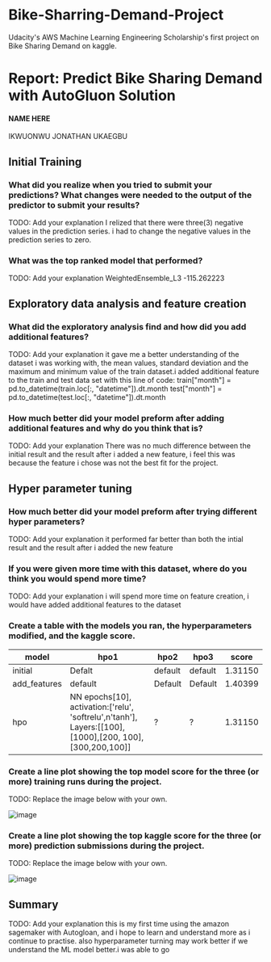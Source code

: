 # Bike-Sharring-Demand-Project
Udacity's AWS Machine Learning Engineering Scholarship's first project on Bike Sharing Demand on kaggle.

# Report: Predict Bike Sharing Demand with AutoGluon Solution
#### NAME HERE
IKWUONWU JONATHAN UKAEGBU
## Initial Training
### What did you realize when you tried to submit your predictions? What changes were needed to the output of the predictor to submit your results? 
TODO: Add your explanation
I relized that there were three(3) negative values in the prediction series. i had to change the negative values in the prediction series to zero.
### What was the top ranked model that performed?
TODO: Add your explanation
WeightedEnsemble_L3 -115.262223 
## Exploratory data analysis and feature creation
### What did the exploratory analysis find and how did you add additional features?
TODO: Add your explanation
it gave me a better understanding of the dataset i was working with, the mean values, standard deviation and the maximum and minimum value of the train dataset.i added additional feature to the train and test data set with this line of code:
train["month"] = pd.to_datetime(train.loc[:, "datetime"]).dt.month
test["month"] = pd.to_datetime(test.loc[:, "datetime"]).dt.month

### How much better did your model preform after adding additional features and why do you think that is?
TODO: Add your explanation
There was no much difference between the initial result and the result after i added a new feature, i feel this was because the feature i chose was not the best fit for the project.
## Hyper parameter tuning
### How much better did your model preform after trying different hyper parameters?
TODO: Add your explanation
it performed far better than both the intial result and the result after i added the new feature
### If you were given more time with this dataset, where do you think you would spend more time?
TODO: Add your explanation
i will spend more time on feature creation, i would have added additional features to the dataset
### Create a table with the models you ran, the hyperparameters modified, and the kaggle score.
|model|hpo1|hpo2|hpo3|score|
|--|--|--|--|--|
|initial|Defalt|default|default|1.31150|
|add_features|default|Default|Default|1.40399|
|hpo|NN epochs[10], activation:['relu', 'softrelu',n'tanh'], Layers:[[100],[1000],[200, 100],[300,200,100]]|?|?|1.31150|

### Create a line plot showing the top model score for the three (or more) training runs during the project.

TODO: Replace the image below with your own.

![image](https://user-images.githubusercontent.com/86266982/152699424-e968dbad-e94a-4c14-a59b-b646a0c07c57.png)



### Create a line plot showing the top kaggle score for the three (or more) prediction submissions during the project.

TODO: Replace the image below with your own.

![image](https://user-images.githubusercontent.com/86266982/152699441-2d701d24-a643-4383-a0ca-b105cfc65f76.png)


## Summary
TODO: Add your explanation
this is my first time using the amazon sagemaker with Autogloan, and i hope to learn and understand more as i continue to practise. also hyperparameter turning may work better if we understand the ML model better.i was able to go
